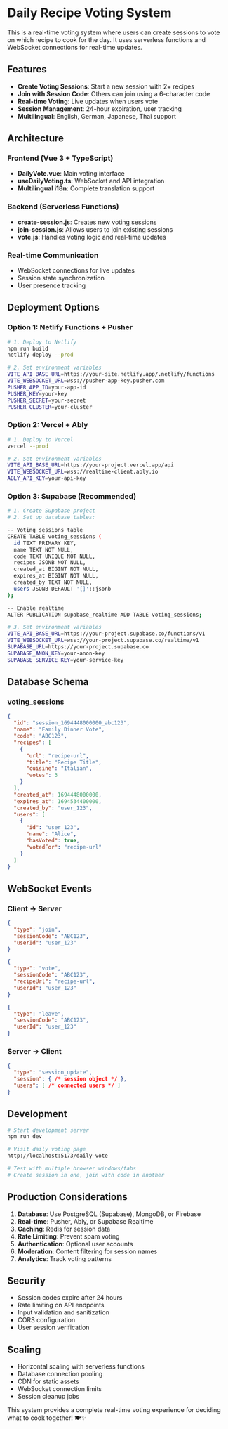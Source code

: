 # Daily Recipe Voting System

This is a real-time voting system where users can create sessions to vote on which recipe to cook for the day. It uses serverless functions and WebSocket connections for real-time updates.

## Features

- **Create Voting Sessions**: Start a new session with 2+ recipes
- **Join with Session Code**: Others can join using a 6-character code
- **Real-time Voting**: Live updates when users vote
- **Session Management**: 24-hour expiration, user tracking
- **Multilingual**: English, German, Japanese, Thai support

## Architecture

### Frontend (Vue 3 + TypeScript)
- **DailyVote.vue**: Main voting interface
- **useDailyVoting.ts**: WebSocket and API integration
- **Multilingual i18n**: Complete translation support

### Backend (Serverless Functions)
- **create-session.js**: Creates new voting sessions
- **join-session.js**: Allows users to join existing sessions  
- **vote.js**: Handles voting logic and real-time updates

### Real-time Communication
- WebSocket connections for live updates
- Session state synchronization
- User presence tracking

## Deployment Options

### Option 1: Netlify Functions + Pusher
```bash
# 1. Deploy to Netlify
npm run build
netlify deploy --prod

# 2. Set environment variables
VITE_API_BASE_URL=https://your-site.netlify.app/.netlify/functions
VITE_WEBSOCKET_URL=wss://pusher-app-key.pusher.com
PUSHER_APP_ID=your-app-id
PUSHER_KEY=your-key
PUSHER_SECRET=your-secret
PUSHER_CLUSTER=your-cluster
```

### Option 2: Vercel + Ably
```bash
# 1. Deploy to Vercel
vercel --prod

# 2. Set environment variables
VITE_API_BASE_URL=https://your-project.vercel.app/api
VITE_WEBSOCKET_URL=wss://realtime-client.ably.io
ABLY_API_KEY=your-api-key
```

### Option 3: Supabase (Recommended)
```bash
# 1. Create Supabase project
# 2. Set up database tables:

-- Voting sessions table
CREATE TABLE voting_sessions (
  id TEXT PRIMARY KEY,
  name TEXT NOT NULL,
  code TEXT UNIQUE NOT NULL,
  recipes JSONB NOT NULL,
  created_at BIGINT NOT NULL,
  expires_at BIGINT NOT NULL,
  created_by TEXT NOT NULL,
  users JSONB DEFAULT '[]'::jsonb
);

-- Enable realtime
ALTER PUBLICATION supabase_realtime ADD TABLE voting_sessions;

# 3. Set environment variables
VITE_API_BASE_URL=https://your-project.supabase.co/functions/v1
VITE_WEBSOCKET_URL=wss://your-project.supabase.co/realtime/v1
SUPABASE_URL=https://your-project.supabase.co
SUPABASE_ANON_KEY=your-anon-key
SUPABASE_SERVICE_KEY=your-service-key
```

## Database Schema

### voting_sessions
```json
{
  "id": "session_1694448000000_abc123",
  "name": "Family Dinner Vote",
  "code": "ABC123",
  "recipes": [
    {
      "url": "recipe-url",
      "title": "Recipe Title",
      "cuisine": "Italian",
      "votes": 3
    }
  ],
  "created_at": 1694448000000,
  "expires_at": 1694534400000,
  "created_by": "user_123",
  "users": [
    {
      "id": "user_123",
      "name": "Alice",
      "hasVoted": true,
      "votedFor": "recipe-url"
    }
  ]
}
```

## WebSocket Events

### Client → Server
```json
{
  "type": "join",
  "sessionCode": "ABC123",
  "userId": "user_123"
}

{
  "type": "vote",
  "sessionCode": "ABC123",
  "recipeUrl": "recipe-url",
  "userId": "user_123"
}

{
  "type": "leave",
  "sessionCode": "ABC123", 
  "userId": "user_123"
}
```

### Server → Client
```json
{
  "type": "session_update",
  "session": { /* session object */ },
  "users": [ /* connected users */ ]
}
```

## Development

```bash
# Start development server
npm run dev

# Visit daily voting page
http://localhost:5173/daily-vote

# Test with multiple browser windows/tabs
# Create session in one, join with code in another
```

## Production Considerations

1. **Database**: Use PostgreSQL (Supabase), MongoDB, or Firebase
2. **Real-time**: Pusher, Ably, or Supabase Realtime 
3. **Caching**: Redis for session data
4. **Rate Limiting**: Prevent spam voting
5. **Authentication**: Optional user accounts
6. **Moderation**: Content filtering for session names
7. **Analytics**: Track voting patterns

## Security

- Session codes expire after 24 hours
- Rate limiting on API endpoints  
- Input validation and sanitization
- CORS configuration
- User session verification

## Scaling

- Horizontal scaling with serverless functions
- Database connection pooling
- CDN for static assets
- WebSocket connection limits
- Session cleanup jobs

This system provides a complete real-time voting experience for deciding what to cook together! 🍽️✨
